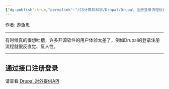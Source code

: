 ```yaml
---
{"dg-publish":true,"permalink":"/CS计算机科学/Drupal/Drupal 注册登录流程优化/","created":"2024-04-17T15:17:23.000+08:00","updated":"2024-04-23T23:03:09.000+08:00"}
---
```



作者: 游鱼思

---

有时候真的很想吐槽，许多开源软件的用户体验太差了，例如Drupal的登录注册流程就很反直觉、反人性。

---
## 通过接口注册登录

请查看 [Drupal 对外提供API](数据交互/Drupal%20对外提供API.md)
